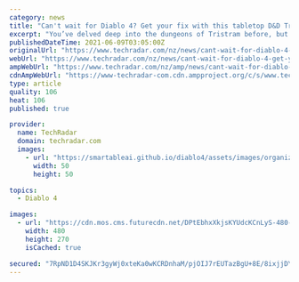 ```yaml
---
category: news
title: "Can't wait for Diablo 4? Get your fix with this tabletop D&D Tristram map"
excerpt: "You’ve delved deep into the dungeons of Tristram before, but if the wait for Diablo 4 and Diablo 2: Resurrected is proving too hellish, why not bring the hack-and-slash action to your tabletop? The ..."
publishedDateTime: 2021-06-09T03:05:00Z
originalUrl: "https://www.techradar.com/nz/news/cant-wait-for-diablo-4-get-your-fix-with-this-tabletop-dandd-tristram-map"
webUrl: "https://www.techradar.com/nz/news/cant-wait-for-diablo-4-get-your-fix-with-this-tabletop-dandd-tristram-map"
ampWebUrl: "https://www.techradar.com/nz/amp/news/cant-wait-for-diablo-4-get-your-fix-with-this-tabletop-dandd-tristram-map"
cdnAmpWebUrl: "https://www-techradar-com.cdn.ampproject.org/c/s/www.techradar.com/nz/amp/news/cant-wait-for-diablo-4-get-your-fix-with-this-tabletop-dandd-tristram-map"
type: article
quality: 106
heat: 106
published: true

provider:
  name: TechRadar
  domain: techradar.com
  images:
    - url: "https://smartableai.github.io/diablo4/assets/images/organizations/techradar.com-50x50.jpg"
      width: 50
      height: 50

topics:
  - Diablo 4

images:
  - url: "https://cdn.mos.cms.futurecdn.net/DPtEbhxXkjsKYUdcKCnLyS-480-80.jpeg"
    width: 480
    height: 270
    isCached: true

secured: "7RpND1D4SKJKr3gyWj0xteKa0wKCRDnhaM/pjOIJ7rEUTazBgU+8E/8ixjjDY2drMXxvtyT1ntVHiAarvVfPRxAU8MAiobVBbIBWCS8WDXqHjD/wFQRdukSjXKiiYZpP9pTVAqHAQF180f1RWyuU5UKtkRv7JpFk3gYDzkBFAzta6lEOY2I0ujnSzWKH5B/6ZNhJCrFZwRk+ib0GC/khIxqgRkDMSzhochKI7LQ0c6XBNv9XX7rMHolBdnGaoHAtiDyg6jkdih/z/CloIOhiqw6rVfBH6l3A/ayXvFqiy7bwo7qBe4/+Q1UrVxkWaJ2Qzn9nkLvHmOk9zhm5G8l3dseINcOdhK+biS5kdmu10L8=;XCp6DdASOxQCWSL3wmP2xA=="
---
```


